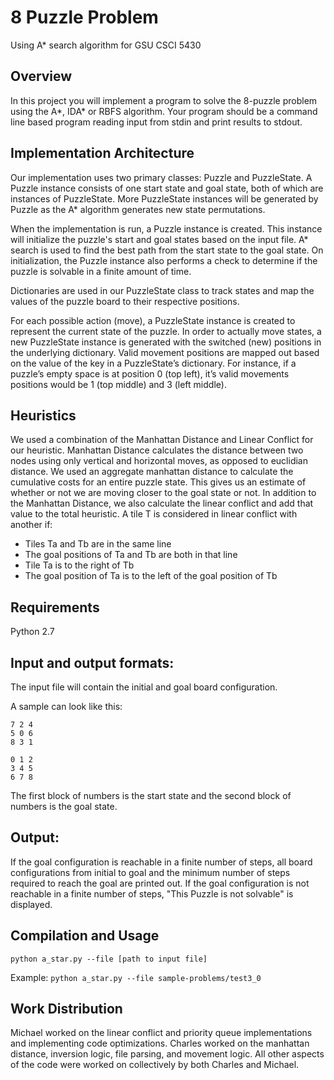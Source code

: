 # 8 Puzzle Problem
Using A\* search algorithm for GSU CSCI 5430

## Overview
In this project you will implement a program to solve the 8-puzzle problem using the A\*, IDA\* or RBFS algorithm.
Your program should be a command line based program reading input from stdin and print results to stdout.

## Implementation Architecture
Our implementation uses two primary classes: Puzzle and PuzzleState. A Puzzle instance consists of one start state and
goal state, both of which are instances of PuzzleState. More PuzzleState instances will be generated by Puzzle as the
A* algorithm generates new state permutations. 

When the implementation is run, a Puzzle instance is created. This instance will initialize the puzzle's start and goal
states based on the input file. A* search is used to find the best path from the start state to the goal state. On
initialization, the Puzzle instance also performs a check to determine if the puzzle is solvable in a finite amount
of time.


Dictionaries are used in our PuzzleState class to track states and map the values of the puzzle board to their
respective positions.

For each possible action (move), a PuzzleState instance is created to represent the current state of the puzzle. In
order to actually move states, a new PuzzleState instance is generated with the switched (new) positions in the
underlying dictionary. Valid movement positions are mapped out based on the value of the key in a PuzzleState’s
dictionary. For instance, if a puzzle’s empty space is at position 0 (top left), it’s valid movements positions would
be 1 (top middle) and 3 (left middle).

## Heuristics
We used a combination of the Manhattan Distance and Linear Conflict for our heuristic. Manhattan Distance calculates
the distance between two nodes using only vertical and horizontal moves, as opposed to euclidian distance. We used an
aggregate manhattan distance to calculate the cumulative costs for an entire puzzle state. This gives us an estimate
of whether or not we are moving closer to the goal state or not. In addition to the Manhattan Distance, we also
calculate the linear conflict and add that value to the total heuristic. A tile T is considered in linear conflict
with another if:
- Tiles Ta and Tb are in the same line
- The goal positions of Ta and Tb are both in that line
- Tile Ta is to the right of Tb
- The goal position of Ta is to the left of the goal position of Tb

## Requirements
Python 2.7

## Input and output formats:
The input file will contain the initial and goal board configuration.

A sample can look like this:
```
7 2 4
5 0 6
8 3 1

0 1 2
3 4 5
6 7 8
```

The first block of numbers is the start state and the second block of numbers is the goal state.

## Output:
If the goal configuration is reachable in a finite number of steps, all board configurations from initial to goal and
the minimum number of steps required to reach the goal are printed out. If the goal configuration is not reachable in
a finite number of steps, "This Puzzle is not solvable" is displayed.

## Compilation and Usage
`python a_star.py --file [path to input file]`

Example: `python a_star.py --file sample-problems/test3_0`


## Work Distribution
Michael worked on the linear conflict and priority queue implementations and implementing code optimizations. Charles
worked on the manhattan distance, inversion logic, file parsing, and movement logic. All other aspects of the code
were worked on collectively by both Charles and Michael.
